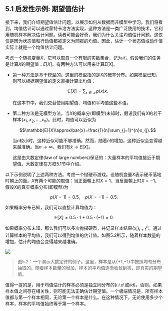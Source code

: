 ## 5.1 启发性示例: 期望值估计

接下来，我们介绍期望值估计问题，以展示如何从数据而非模型中学习。我们将看到，均值估计可以通过蒙特卡洛方法实现，这种方法是一类广泛使用的技术，它利用随机样本解决估计问题。读者可能会好奇，我们为什么关注均值估计问题。这仅仅是因为状态值和行动值都被定义为回报的均值。因此，估计一个状态值或动作值实际上就是一个均值估计问题。

考虑一个随机变量$X$，它可以取自一个有限的实数集合，记为$\mathcal{X}$。假设我们的任务是计算$X$的期望值：$E[X]$。有两种方法可以用来计算$E[X]$。

- 第一种方法是基于模型的。这里的模型指的是$X$的概率分布。如果模型已知，则可以根据期望值的定义直接计算出均值：

    $$\mathbb{E}[X]=\sum_{x\in\mathcal{X}}p(x)x.$$

    在这本书中，我们交替使用期望值、均值和平均值这些术语。

- 第二种方法是无模型方法。当$X$的概率分(即模型)未知时，假设我们有$X$的若干样本$\{x_1,x_2,...,x_n\}$。此时，均值可以近似为
    
    $$\mathbb{E}[X]\approx\bar{x}=\frac{1}{n}\sum_{j=1}^{n}x_{j}.$$

    当$n$较小时，这种近似可能不够准确。然而，随着$n$的增加，这种近似会变得越来越准确。当$n\to\infty$，我们有$\bar{x}\to E[X]$。

    这是由大数定律(law of large numbers)保证的：大量样本的平均值接近于期望值。大数定律在方框5.1节中介绍。

以下示例说明了上述两种方法。考虑一个抛硬币游戏。设随机变量$X$表示硬币落地时朝上的面。$X$有两个可能的取值：当正面朝上时$X = 1$，当反面朝上时$X=−1$。假设$X$的真实概率分布(即模型)为

$$p(X=1)=0.5,\quad p(X=-1)=0.5.$$

如果概率分布已知，我们可以直接计算均值为：

$$\mathbb{E}[X]=0.5\cdot1+0.5\cdot(-1)=0.$$

如果概率分布未知，那么我们可以多次抛掷硬币，并记录样本结果$\{x_i\}_{i=1}^n$。通过计算样本的平均值，我们可以得到均值的估计值。如图$5.2$所示，随着样本数量的增加，估计的均值会变得越来越准确。

 ![](../img/05/1.png)
 > 图$5.2$：一个演示大数定律的例子。这里，样本是从{+1,−1}中按照均匀分布抽取的。随着样本数量的增加，样本的平均值逐渐收敛到零，即真实的期望值。

值得一提的是，用于均值估计的样本必须是独立同分布的($i.i.d.$或$iid$)。否则，如果样本值之间存在相关性，则可能无法正确估计期望值。一个极端情况是，所有样本值都与第一个样本相同，无论第一个样本是什么。在这种情况下，无论使用多少个样本，样本的平均值始终等于第一个样本。